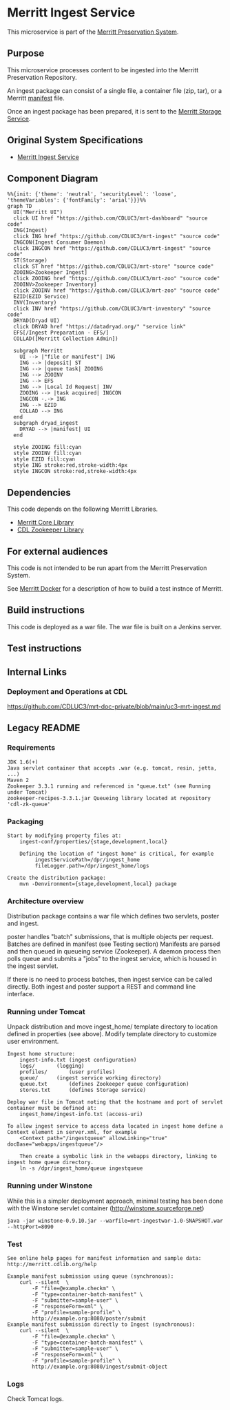 # Merritt Ingest Service

This microservice is part of the [Merritt Preservation System](https://github.com/CDLUC3/mrt-doc).

## Purpose

This microservice processes content to be ingested into the Merritt Preservation Repository.

An ingest package can consist of a single file, a container file (zip, tar), or a 
Merritt [manifest](https://github.com/CDLUC3/mrt-doc/wiki/Manifests) file.

Once an ingest package has been prepared, it is sent to the [Merritt Storage Service](https://github.com/CDLUC3/mrt-store).

## Original System Specifications
- [Merritt Ingest Service](https://github.com/CDLUC3/mrt-doc/blob/main/doc/Merritt-ingest-service-latest.pdf)

## Component Diagram

```mermaid
%%{init: {'theme': 'neutral', 'securityLevel': 'loose', 'themeVariables': {'fontFamily': 'arial'}}}%%
graph TD
  UI("Merritt UI")
  click UI href "https://github.com/CDLUC3/mrt-dashboard" "source code"
  ING(Ingest)
  click ING href "https://github.com/CDLUC3/mrt-ingest" "source code"
  INGCON(Ingest Consumer Daemon)
  click INGCON href "https://github.com/CDLUC3/mrt-ingest" "source code"
  ST(Storage)
  click ST href "https://github.com/CDLUC3/mrt-store" "source code"
  ZOOING>Zookeeper Ingest]
  click ZOOING href "https://github.com/CDLUC3/mrt-zoo" "source code"
  ZOOINV>Zookeeper Inventory]
  click ZOOINV href "https://github.com/CDLUC3/mrt-zoo" "source code"
  EZID(EZID Service)
  INV(Inventory)
  click INV href "https://github.com/CDLUC3/mrt-inventory" "source code"
  DRYAD(Dryad UI)
  click DRYAD href "https://datadryad.org/" "service link"
  EFS[/Ingest Preparation - EFS/]
  COLLAD([Merritt Collection Admin])

  subgraph Merritt
    UI --> |"file or manifest"| ING
    ING --> |deposit| ST
    ING --> |queue task| ZOOING
    ING --> ZOOINV
    ING --> EFS
    ING --> |Local Id Request| INV
    ZOOING --> |task acquired| INGCON
    INGCON -.-> ING
    ING --> EZID
    COLLAD --> ING
  end
  subgraph dryad_ingest
    DRYAD --> |manifest| UI
  end

  style ZOOING fill:cyan
  style ZOOINV fill:cyan
  style EZID fill:cyan
  style ING stroke:red,stroke-width:4px
  style INGCON stroke:red,stroke-width:4px
```


## Dependencies

This code depends on the following Merritt Libraries.
- [Merritt Core Library](https://github.com/CDLUC3/mrt-core2)
- [CDL Zookeeper Library](https://github.com/CDLUC3/cdl-zk-queue)

## For external audiences
This code is not intended to be run apart from the Merritt Preservation System.

See [Merritt Docker](https://github.com/CDLUC3/merritt-docker) for a description of how to build a test instnce of Merritt.

## Build instructions
This code is deployed as a war file. The war file is built on a Jenkins server.

## Test instructions

## Internal Links

### Deployment and Operations at CDL

https://github.com/CDLUC3/mrt-doc-private/blob/main/uc3-mrt-ingest.md

## Legacy README

### Requirements
```
JDK 1.6(+)
Java servlet container that accepts .war (e.g. tomcat, resin, jetta, ...)
Maven 2
Zookeeper 3.3.1 running and referenced in "queue.txt" (see Running under Tomcat)
zookeeper-recipes-3.3.1.jar Queueing library located at repository 'cdl-zk-queue'
```

### Packaging
```
Start by modifying property files at:
    ingest-conf/properties/{stage,development,local}

    Defining the location of "ingest home" is critical, for example
         ingestServicePath=/dpr/ingest_home
         fileLogger.path=/dpr/ingest_home/logs

Create the distribution package: 
    mvn -Denvironment={stage,development,local} package
```

### Architecture overview
Distribution package contains a war file which defines two servlets, poster and ingest.  

poster handles "batch" submissions, that is multiple objects per request.  Batches are defined in manifest (see Testing section)
Manifests are parsed and then queued in queueing service (Zookeeper).  A daemon process then polls queue and submits a "jobs" to the ingest service, which is housed in the ingest servlet.

If there is no need to process batches, then ingest service can be called directly.  Both ingest and poster support a REST and command line interface.


### Running under Tomcat
Unpack distribution and move ingest_home/ template directory to location defined in properties (see above).
Modify template directory to customize user environment.

```
Ingest home structure:
    ingest-info.txt	(ingest configuration)
    logs/		(logging)
    profiles/		(user profiles)
    queue/		(ingest service working directory)
    queue.txt		(defines Zookeeper queue configuration)
    stores.txt		(defines Storage service)

Deploy war file in Tomcat noting that the hostname and port of servlet container must be defined at:
    ingest_home/ingest-info.txt (access-uri)

To allow ingest service to access data located in ingest home define a Context element in server.xml, for example
    <Context path="/ingestqueue" allowLinking="true" docBase="webapps/ingestqueue"/>

    Then create a symbolic link in the webapps directory, linking to ingest home queue directory.
	ln -s /dpr/ingest_home/queue ingestqueue
```


### Running under Winstone
While this is a simpler deployment approach, minimal testing has been done with the Winstone servlet container (http://winstone.sourceforge.net)

```
java -jar winstone-0.9.10.jar --warfile=mrt-ingestwar-1.0-SNAPSHOT.war --httpPort=8090
```

### Test
```
See online help pages for manifest information and sample data: http://merritt.cdlib.org/help

Example manifest submission using queue (synchronous):
    curl --silent  \
        -F "file=@example.checkm" \
        -F "type=container-batch-manifest" \
        -F "submitter=sample-user" \
        -F "responseForm=xml" \
        -F "profile=sample-profile" \
        http://example.org:8080/poster/submit
Example manifest submission directly to Ingest (synchronous):
    curl --silent  \
        -F "file=@example.checkm" \
        -F "type=container-batch-manifest" \
        -F "submitter=sample-user" \
        -F "responseForm=xml" \
        -F "profile=sample-profile" \
        http://example.org:8080/ingest/submit-object
```
### Logs
Check Tomcat logs.


